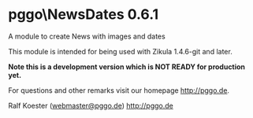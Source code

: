# pggo\NewsDates 0.6.1

A module to create News with images and dates

This module is intended for being used with Zikula 1.4.6-git and later.

**Note this is a development version which is NOT READY for production yet.**

For questions and other remarks visit our homepage http://pggo.de.

Ralf Koester (webmaster@pggo.de)
http://pggo.de

